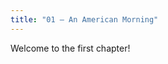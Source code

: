 ```yaml
---
title: "01 – An American Morning"
---
```


<script>
	import { Clue, Footnote, SettingBio } from '$lib/mdsvex-components.js';
</script>

Welcome to the first chapter!

<Clue text="This is a clue!" />
<Footnote text="This is a footnote." />
<SettingBio text="Paris, 1921" />
